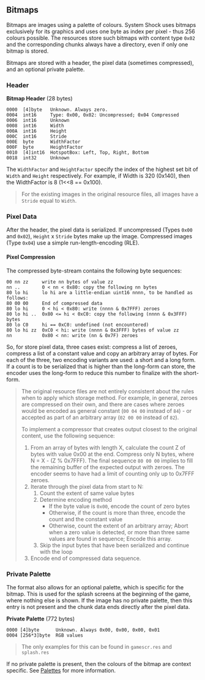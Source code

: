 ## Bitmaps

Bitmaps are images using a palette of colours. System Shock uses bitmaps exclusively for its graphics and uses one byte
as index per pixel - thus 256 colours possible. The resources store such bitmaps with content type ```0x02``` and the
corresponding chunks always have a directory, even if only one bitmap is stored.

Bitmaps are stored with a header, the pixel data (sometimes compressed), and an optional private palette.

### Header

**Bitmap Header** (28 bytes)

    0000  [4]byte   Unknown. Always zero.
    0004  int16     Type: 0x00, 0x02: Uncompressed; 0x04 Compressed
    0006  int16     Unknown
    0008  int16     Width
    000A  int16     Height
    000C  int16     Stride
    000E  byte      WidthFactor
    000F  byte      HeightFactor
    0010  [4]int16  HotspotBox: Left, Top, Right, Bottom
    0018  int32     Unknown

The ```WidthFactor``` and ```HeightFactor``` specify the index of the highest set bit of ```Width``` and ```Height```
respectively. For example, if Width is 320 (0x140), then the WidthFactor is 8 (1<<8 == 0x100).

> For the existing images in the original resource files, all images have a ```Stride``` equal to ```Width```.

### Pixel Data

After the header, the pixel data is serialized. If uncompressed (Types ```0x00``` and ```0x02```),
```Height``` x ```Stride``` bytes make up the image. Compressed images (Type ```0x04```) use a simple run-length-encoding (RLE).

#### Pixel Compression

The compressed byte-stream contains the following byte sequences:

    00 nn zz     write nn bytes of value zz
    nn ..        0 < nn < 0x80: copy the following nn bytes
    80 lo hi     lo hi are a little-endian uint16 nnnn, to be handled as follows:
    80 00 00     End of compressed data
    80 lo hi     0 < hi < 0x80: write (nnnn & 0x7FFF) zeroes
    80 lo hi ..  0x80 <= hi < 0xC0: copy the following (nnnn & 0x3FFF) bytes
    80 lo C0     hi == 0xC0: undefined (not encountered)
    80 lo hi zz  0xC0 < hi: write (nnnn & 0x3FFF) bytes of value zz
    nn           0x80 < nn: write (nn & 0x7F) zeroes

So, for store pixel data, three cases exist: compress a list of zeroes, compress a list of a constant
value and copy an arbitrary array of bytes. For each of the three, two encoding variants are used: a short and a long form. If a count is to be serialized that is higher than the long-form can store, the encoder uses the long-form to reduce this number to finalize with the short-form.

> The original resource files are not entirely consistent about the rules when to apply which storage method. For example,
> in general, zeroes are compressed on their own, and there are cases where zeroes would be encoded as general constant
> (```00 04 00``` instead of ```84```) - or accepted as part of an arbitrary array (```02 00 00``` instead of ```82```).
>
> To implement a compressor that creates output closest to the original content, use the following sequence:
> 1. From an array of bytes with length X, calculate the count Z of bytes with value 0x00 at the end. Compress only N bytes, where N = X - (Z % 0x7FFF).
>    The final sequence ```80 00 00``` implies to fill the remaining buffer of the expected output with zeroes. The encoder
>    seems to have had a limit of counting only up to 0x7FFF zeroes.
> 2. Iterate through the pixel data from start to N:
>    1. Count the extent of same value bytes
>    2. Determine encoding method
>       * If the byte value is ```0x00```, encode the count of zero bytes
>       * Otherwise, if the count is more than three, encode the count and the constant value
>       * Otherwise, count the extent of an arbitrary array; Abort when a zero value is detected, or more than three same values are found in sequence; Encode this array.
>    3. Skip the input bytes that have been serialized and continue with the loop
> 3. Encode end of compressed data sequence.


### Private Palette

The format also allows for an optional palette, which is specific for the bitmap. This is used for the splash screens at the beginning of the game,
where nothing else is shown.
If the image has no private palette, then this entry is not present and the chunk data ends directly after the pixel data.

**Private Palette** (772 bytes)

    0000 [4]byte      Unknown. Always 0x00, 0x00, 0x00, 0x01
    0004 [256*3]byte  RGB values

> The only examples for this can be found in ```gamescr.res``` and ```splash.res```

If no private palette is present, then the colours of the bitmap are context specific. See [Palettes](Palettes.md) for more information.
